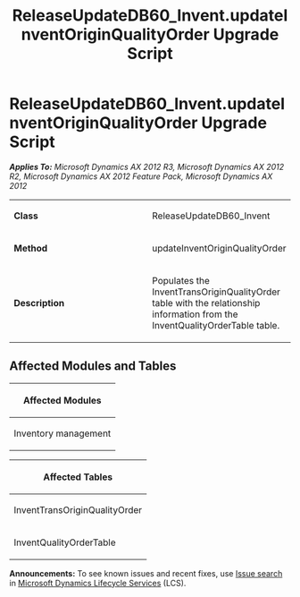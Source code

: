 ﻿---
title: ReleaseUpdateDB60_Invent.updateInventOriginQualityOrder Upgrade Script
TOCTitle: ReleaseUpdateDB60_Invent.updateInventOriginQualityOrder Upgrade Script
ms:assetid: 7bb12df2-8242-c238-13b2-b02bb9125544
ms:mtpsurl: https://msdn.microsoft.com/en-us/library/JJ719452(v=AX.60)
ms:contentKeyID: 49709242
ms.date: 05/18/2015
mtps_version: v=AX.60
---

# ReleaseUpdateDB60\_Invent.updateInventOriginQualityOrder Upgrade Script 


_**Applies To:** Microsoft Dynamics AX 2012 R3, Microsoft Dynamics AX 2012 R2, Microsoft Dynamics AX 2012 Feature Pack, Microsoft Dynamics AX 2012_

<table>
<colgroup>
<col style="width: 50%" />
<col style="width: 50%" />
</colgroup>
<tbody>
<tr class="odd">
<td><p><strong>Class</strong></p></td>
<td><p>ReleaseUpdateDB60_Invent</p></td>
</tr>
<tr class="even">
<td><p><strong>Method</strong></p></td>
<td><p>updateInventOriginQualityOrder</p></td>
</tr>
<tr class="odd">
<td><p><strong>Description</strong></p></td>
<td><p>Populates the InventTransOriginQualityOrder table with the relationship information from the InventQualityOrderTable table.</p></td>
</tr>
</tbody>
</table>


## Affected Modules and Tables

<table>
<colgroup>
<col style="width: 100%" />
</colgroup>
<thead>
<tr class="header">
<th><p>Affected Modules</p></th>
</tr>
</thead>
<tbody>
<tr class="odd">
<td><p>Inventory management</p></td>
</tr>
</tbody>
</table>


<table>
<colgroup>
<col style="width: 100%" />
</colgroup>
<thead>
<tr class="header">
<th><p>Affected Tables</p></th>
</tr>
</thead>
<tbody>
<tr class="odd">
<td><p>InventTransOriginQualityOrder</p></td>
</tr>
<tr class="even">
<td><p>InventQualityOrderTable</p></td>
</tr>
</tbody>
</table>

  
**Announcements:** To see known issues and recent fixes, use [Issue search](http://go.microsoft.com/fwlink/?linkid=389258) in [Microsoft Dynamics Lifecycle Services](http://go.microsoft.com/fwlink/?linkid=306505) (LCS).

